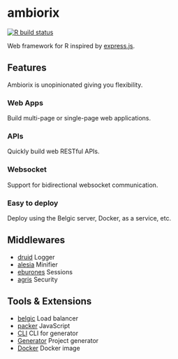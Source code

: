 # ambiorix

<!-- badges: start -->
[![R build status](https://github.com/JohnCoene/ambiorix/workflows/R-CMD-check/badge.svg)](https://github.com/JohnCoene/ambiorix/actions)
<!-- badges: end -->

Web framework for R inspired by [express.js](https://github.com/expressjs/express).

## Features

Ambiorix is unopinionated giving you flexibility. 

### Web Apps

Build multi-page or single-page web applications.

### APIs

Quickly build web RESTful APIs.

### Websocket

Support for bidirectional websocket communication.

### Easy to deploy

Deploy using the Belgic server, Docker, as a service, etc.

## Middlewares

- [druid](https://github.com/devOpifex/druid) Logger
- [alesia](https://github.com/devOpifex/alesia) Minifier
- [eburones](https://github.com/devOpifex/eburones) Sessions
- [agris](https://github.com/devOpifex/druid) Security

## Tools & Extensions

- [belgic](https://github.com/devOpifex/belgic) Load balancer
- [packer](https://github.com/JohnCoene/packer) JavaScript
- [CLI](https://github.com/JohnCoene/ambiorix-cli) CLI for generator
- [Generator](https://github.com/JohnCoene/ambiorix.generator) Project generator
- [Docker](https://hub.docker.com/r/jcoenep/ambiorix) Docker image
